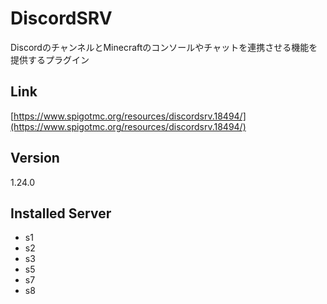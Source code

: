 # DiscordSRV
DiscordのチャンネルとMinecraftのコンソールやチャットを連携させる機能を提供するプラグイン

## Link
[https://www.spigotmc.org/resources/discordsrv.18494/](https://www.spigotmc.org/resources/discordsrv.18494/)

## Version
1.24.0

## Installed Server
- s1
- s2
- s3
- s5
- s7
- s8
